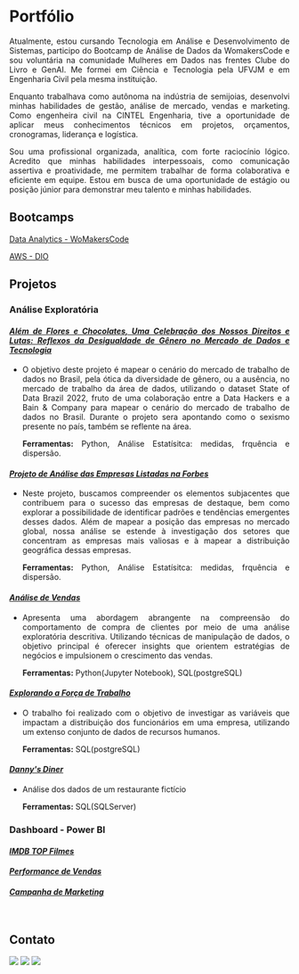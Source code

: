 # Portfólio
<div align="justify">

Atualmente, estou cursando Tecnologia em Análise e Desenvolvimento de Sistemas, participo do Bootcamp de Análise de Dados da WomakersCode e sou voluntária na comunidade Mulheres em Dados nas frentes Clube do Livro e GenAI. Me formei em Ciência e Tecnologia pela UFVJM e em Engenharia Civil pela mesma instituição.

Enquanto trabalhava como autônoma na indústria de semijoias, desenvolvi minhas habilidades de gestão, análise de mercado, vendas e marketing. Como engenheira civil na CINTEL Engenharia, tive a oportunidade de aplicar meus conhecimentos técnicos em projetos, orçamentos, cronogramas, liderança e logística.

Sou uma profissional organizada, analítica, com forte raciocínio lógico. Acredito que minhas habilidades interpessoais, como comunicação assertiva e proatividade, me permitem trabalhar de forma colaborativa e eficiente em equipe. Estou em busca de uma oportunidade de estágio ou posição júnior para demonstrar meu talento e minhas habilidades.

## Bootcamps

[Data Analytics - WoMakersCode](https://github.com/nadinne94/bootcamp-dataanalytics)

[AWS - DIO](https://github.com/nadinne94/aws-dio)

## Projetos

### Análise Exploratória

#### _[Além de Flores e Chocolates, Uma Celebração dos Nossos Direitos e Lutas: Reflexos da Desigualdade de Gênero no Mercado de Dados e Tecnologia](https://github.com/nadinne94/desigualdade_genero)_

- O objetivo deste projeto é mapear o cenário do mercado de trabalho de dados no Brasil, pela ótica da diversidade de gênero, ou a ausência, no mercado de trabalho da área de dados, utilizando o dataset State of Data Brazil 2022, fruto de uma colaboração entre a Data Hackers e a Bain & Company para mapear o cenário do mercado de trabalho de dados no Brasil. Durante o projeto sera apontando como o sexismo presente no país, também se reflente na área.

    **Ferramentas:** Python, Análise Estatísitca: medidas, frquência e dispersão.
  

#### _[Projeto de Análise das Empresas Listadas na Forbes](https://github.com/nadinne94/projeto_forbes_2023)_
 - Neste projeto, buscamos compreender os elementos subjacentes que contribuem para o sucesso das empresas de destaque, bem como explorar a possibilidade de identificar padrões e tendências emergentes desses dados. Além de mapear a posição das empresas no mercado global, nossa análise se estende à investigação dos setores que concentram as empresas mais valiosas e à mapear a distribuição geográfica dessas empresas.

    **Ferramentas:** Python, Análise Estatísitca: medidas, frquência e dispersão.

#### _[Análise de Vendas](https://github.com/nadinne94/analise_vendas)_
- Apresenta uma abordagem abrangente na compreensão do comportamento de compra de clientes por meio de uma análise exploratória descritiva. Utilizando técnicas de manipulação de dados, o objetivo principal é oferecer insights que orientem estratégias de negócios e impulsionem o crescimento das vendas.

  **Ferramentas:** Python(Jupyter Notebook), SQL(postgreSQL)

#### _[Explorando a Força de Trabalho](https://github.com/nadinne94/employeedataset)_
- O trabalho foi realizado com o objetivo de investigar as variáveis que impactam a distribuição dos funcionários em uma empresa, utilizando um extenso conjunto de dados de recursos humanos.

  **Ferramentas:** SQL(postgreSQL)

#### _[Danny's Diner](https://github.com/nadinne94/dannys_diner)_

  - Análise dos dados de um restaurante fictício
    
    **Ferramentas:** SQL(SQLServer)

### Dashboard - Power BI

#### *[IMDB TOP Filmes](https://www.behance.net/gallery/180165445/IMDB-Top-10000-Filmes)*
#### *[Performance de Vendas](https://app.powerbi.com/view?r=eyJrIjoiNzY3MTQ3MTMtOGY1Zi00OWZkLTk4MDQtZWY3Mjk2YjUzYTVmIiwidCI6IjdmYTg3YmQ3LTU0NzgtNDQ4Yy05Yjk2LWYzYjZjNGEwYzliMCJ9)*
#### *[Campanha de Marketing](https://app.powerbi.com/view?r=eyJrIjoiM2RmNTIxMGEtMDFmZS00ODI3LTliNzgtOTdlMWRhYjJiMjNlIiwidCI6IjdmYTg3YmQ3LTU0NzgtNDQ4Yy05Yjk2LWYzYjZjNGEwYzliMCJ9)*

</div>

<br>

## Contato
<div align="left">
  <a href="https://www.linkedin.com/in/nadinne-cavalcante/" target="_blank"><img src="https://img.shields.io/badge/-LinkedIn-%230077B5?style=for-the-badge&logo=linkedin&logoColor=white" target="_blank"></a> 
  <a href="mailto:nadinnecavalcantesilva@gmail.com"><img src="https://img.shields.io/badge/-Gmail-%23333?style=for-the-badge&logo=gmail&logoColor=white" target="_blank"></a>
  <a href="https://medium.com/@nadinne.cavalcante94"><img src="https://img.shields.io/badge/Medium-12100E?style=for-the-badge&logo=medium&logoColor=white" target="_blank"></a>
</div>
